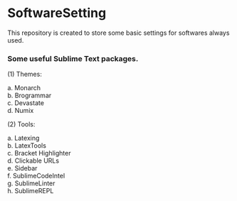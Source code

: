 # SoftwareSetting

This repository is created to store some basic settings for
softwares always used.

### Some useful __Sublime Text__ packages.

(1) Themes:  

a. Monarch  
b. Brogrammar  
c. Devastate  
d. Numix  

(2) Tools:  

a. Latexing  
b. LatexTools  
c. Bracket Highlighter  
d. Clickable URLs  
e. Sidebar  
f. SublimeCodeIntel  
g. SublimeLinter  
h. SublimeREPL  
